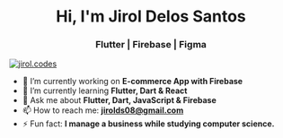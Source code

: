 <h1 align="center">Hi, I'm Jirol Delos Santos</h1>
<h3 align="center">Flutter | Firebase | Figma </h3>

<p align="left"> <a href="https://www.instagram.com/jirol.codes/" target="blank"><img src="https://img.shields.io/twitter/follow/jirol.codes?logo=instagram&style=for-the-badge" alt="jirol.codes" /></a> </p>

- 🔭 I’m currently working on **E-commerce App with Firebase**
- 🌱 I’m currently learning **Flutter, Dart & React**
- 💬 Ask me about **Flutter, Dart, JavaScript & Firebase**
- 📫 How to reach me: **jirolds08@gmail.com**
- ⚡ Fun fact: **I manage a business while studying computer science.**

